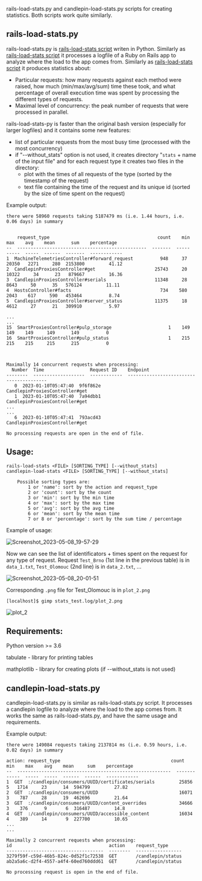 rails-load-stats.py and candlepin-load-stats.py scripts for creating statistics. Both scripts work quite similarly.

## rails-load-stats.py

rails-load-stats.py is [rails-load-stats script](https://github.com/pmoravec/rails-load-stats) writen in Python. Similarly as [rails-load-stats script](https://github.com/pmoravec/rails-load-stats) it processes a logfile of a Ruby on Rails app to analyze where the load to the app comes from.  Similarly as [rails-load-stats script](https://github.com/pmoravec/rails-load-stats) it produces statistics about:
- Particular requests: how many requests against each method were raised, how much (min/max/avg/sum) time these took, and what percentage of overall execution time was spent by processing the different types of requests.
- Maximal level of concurrency: the peak number of requests that were processed in parallel.

rails-load-stats-py is faster than the original bash version (especially for larger logfiles) and it contains some new features:
- list of particular requests from the most busy time (processed with the most concurrency)
- if "--without_stats" option is not used, it creates directory "`stats` + name of the input file" and for each request type it creates two files in the directory:
    - plot with the times of all requests of the type (sorted by the timestamp of the request)
    - text file containing the time of the request and its unique id (sorted by the size of time spent on the request)

Example output:
  
    there were 58960 requests taking 5187479 ms (i.e. 1.44 hours, i.e. 0.06 days) in summary

    
        request_type                                        count    min    max    avg    mean      sum    percentage
    --  ------------------------------------------------  -------  -----  -----  -----  ------  -------  ------------           
    1  MachineTelemetriesController#forward_request          948     37  20350   2271     280  2153800         41.12
    2  CandlepinProxiesController#get                      25743     20  10322     34      23   879667         16.36
    3  CandlepinProxiesController#serials                  11348     28   8643     50      35   576124         11.11
    4  HostsController#facts                                 734    580   2043    617     590   453464          8.74
    5  CandlepinProxiesController#server_status            11375     18   4612     27      21   309910          5.97

    ... 
    ...
    15  SmartProxiesController#pulp_storage                     1    149    149    149     149      149          0
    16  SmartProxiesController#pulp_status                      1    215    215    215     215      215          0

    
    
    Maximally 14 concurrent requests when processing:
      Number  Time                 Request ID    Endpoint
    --------  -------------------  ------------  ----------------------------------------
       0  2023-01-10T05:47:40  9f6f862e      CandlepinProxiesController#get
       1  2023-01-10T05:47:40  7a94dbb1      CandlepinProxiesController#get
    ...
    ...
       6  2023-01-10T05:47:41  793acd43      CandlepinProxiesController#get
    
    No processing requests are open in the end of file.


## Usage: 
    rails-load-stats <FILE> [SORTING_TYPE] [--without_stats]
    candlepin-load-stats <FILE> [SORTING_TYPE] [--without_stats]

        Possible sorting types are:
            1 or 'name': sort by the action and request_type
            2 or 'count': sort by the count
            3 or 'min': sort by the min time
            4 or 'max': sort by the max time
            5 or 'avg': sort by the avg time
            6 or 'mean': sort by the mean time
            7 or 8 or 'percentage': sort by the sum time / percentage


Example of usage:
   
![Screenshot_2023-05-08_19-57-29](https://user-images.githubusercontent.com/22654167/236896304-3f19f555-a471-46f1-8d8b-61448dd102a7.png)
    
Now we can see the list of identificators + times spent on the request for any type of request. Request `Test_Brno` (1st line in the previous table) is in `data_1.txt`, `Test_Olomouc` (2nd line) is in `data_2.txt`, ...
    
![Screenshot_2023-05-08_20-01-51](https://user-images.githubusercontent.com/22654167/236897250-fda8420e-e79d-4544-9344-8dc6305450b6.png)

Corresponding `.png` file for Test_Olomouc is in `plot_2.png`

    [localhost]$ gimp stats_test.log/plot_2.png

![plot_2](https://user-images.githubusercontent.com/22654167/236889579-cd4d5df6-63eb-4a60-954f-686c41536ced.jpg)


## Requirements:
Python version >= 3.6

tabulate - library for printing tables

mathplotlib - library for creating plots (if --without_stats is not used)


## candlepin-load-stats.py

candlepin-load-stats.py is similar as rails-load-stats.py script. It processes a candlepin logfile to analyze where the load to the app comes from. It works the same as rails-load-stats.py, and have the same usage and requirements.

Example output:

    there were 149084 requests taking 2137814 ms (i.e. 0.59 hours, i.e. 0.02 days) in summary

    action: request_type                                         count    min    max    avg    mean     sum    percentage
    --  ---------------------------------------------------------  -------  -----  -----  -----  ------  ------  ------------
    1  GET  :/candlepin/consumers/UUID/certificates/serials         25856      5   1714     23      14  594799         27.82
    2  GET  :/candlepin/consumers/UUID                              16071      3    787     28      19  462696         21.64
    3  GET  :/candlepin/consumers/UUID/content_overrides            34666      3    376      9       6  316487         14.8
    4  GET  :/candlepin/consumers/UUID/accessible_content           16034      4    389     14       9  227700         10.65
    ...
    ...

    Maximally 2 concurrent requests when processing:
    id                                    action    request_type
    ------------------------------------  --------  -----------------
    3279f59f-c59d-46b5-824c-0d52f1c72538  GET       /candlepin/status
    ab2a5a6c-d2f4-4557-a4f4-60ed760ddd61  GET       /candlepin/status

    No processing request is open in the end of file.
    
